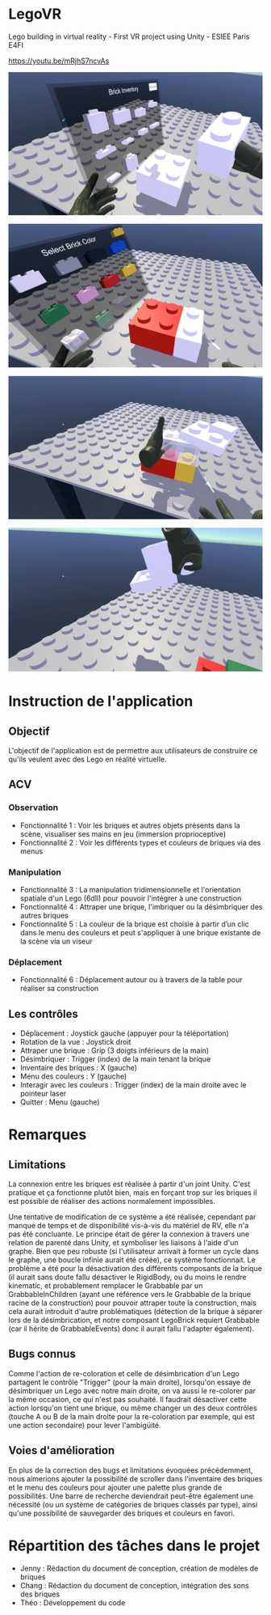 # LegoVR
Lego building in virtual reality - First VR project using Unity - ESIEE Paris E4FI

https://youtu.be/mRjhS7ncvAs

![Bricks inventory](Docs/LegoVR_Screenshot_1.png)

![Colors menu](Docs/LegoVR_Screenshot_2.png)

![Lego build](Docs/LegoVR_Screenshot_3.png)

![Connected bricks](Docs/LegoVR_Screenshot_4.png)

# Instruction de l'application

## Objectif

L'objectif de l'application est de permettre aux utilisateurs de construire ce qu'ils veulent avec des Lego en réalité virtuelle.

## ACV

### Observation

* Fonctionnalité 1 : Voir les briques et autres objets présents dans la scène, visualiser ses mains en jeu (immersion proprioceptive)
* Fonctionnalité 2 : Voir les différents types et couleurs de briques via des menus

### Manipulation

* Fonctionnalité 3 : La manipulation tridimensionnelle et l'orientation spatiale d'un Lego (6dll) pour pouvoir l'intégrer à une construction
* Fonctionnalité 4 : Attraper une brique, l'imbriquer ou la désimbriquer des autres briques
* Fonctionnalité 5 : La couleur de la brique est choisie à partir d’un clic dans le menu des couleurs et peut s'appliquer à une brique existante de la scène via un viseur

### Déplacement

* Fonctionnalité 6 : Déplacement autour ou à travers de la table pour réaliser sa construction

## Les contrôles

* Déplacement : Joystick gauche (appuyer pour la téléportation)
* Rotation de la vue : Joystick droit
* Attraper une brique : Grip (3 doigts inférieurs de la main)
* Désimbriquer : Trigger (index) de la main tenant la brique
* Inventaire des briques : X (gauche)
* Menu des couleurs : Y (gauche)
* Interagir avec les couleurs : Trigger (index) de la main droite avec le pointeur laser
* Quitter : Menu (gauche)

# Remarques

## Limitations

La connexion entre les briques est réalisée à partir d'un joint Unity. C'est pratique et ça fonctionne plutôt bien, mais en forçant trop sur les briques il est possible de réaliser des actions normalement impossibles.

Une tentative de modification de ce système a été réalisée, cependant par manque de temps et de disponibilité vis-à-vis du matériel de RV, elle n'a pas été concluante. Le principe était de gérer la connexion à travers une relation de parenté dans Unity, et symboliser les liaisons à l'aide d'un graphe. Bien que peu robuste (si l'utilisateur arrivait à former un cycle dans le graphe, une boucle infinie aurait été créée), ce système fonctionnait. Le problème a été pour la désactivation des différents composants de la brique (il aurait sans doute fallu désactiver le RigidBody, ou du moins le rendre kinematic, et probablement remplacer le Grabbable par un GrabbableInChildren (ayant une référence vers le Grabbable de la brique racine de la construction) pour pouvoir attraper toute la construction, mais cela aurait introduit d'autre problématiques (détection de la brique à séparer lors de la désimbrication, et notre composant LegoBrick requiert Grabbable (car il hérite de GrabbableEvents) donc il aurait fallu l'adapter également).

## Bugs connus

Comme l'action de re-coloration et celle de désimbrication d'un Lego partagent le contrôle "Trigger" (pour la main droite), lorsqu'on essaye de désimbriquer un Lego avec notre main droite, on va aussi le re-colorer par la même occasion, ce qui n'est pas souhaité. Il faudrait désactiver cette action lorsqu'on tient une brique, ou même changer un des deux contrôles (touche A ou B de la main droite pour la re-coloration par exemple, qui est une action secondaire) pour lever l'ambigüité.

## Voies d'amélioration

En plus de la correction des bugs et limitations évoquées précédemment, nous aimerions ajouter la possibilité de scroller dans l'inventaire des briques et le menu des couleurs pour ajouter une palette plus grande de possibilités. Une barre de recherche deviendrait peut-être également une nécessité (ou un système de catégories de briques classés par type), ainsi qu'une possibilité de sauvegarder des briques et couleurs en favori.

# Répartition des tâches dans le projet

* Jenny : Rédaction du document de conception, création de modèles de briques
* Chang : Rédaction du document de conception, intégration des sons des briques
* Théo : Développement du code
